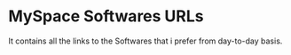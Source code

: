 # MySpace Softwares URLs
It contains all the links to the Softwares that i prefer from day-to-day basis.
